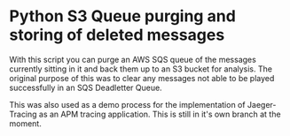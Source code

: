 # Python S3 Queue purging and storing of deleted messages

<p>With this script you can purge an AWS SQS queue of the messages currently sitting in it and back them up to an S3 bucket for analysis. The original purpose of this was to clear any messages not able to be played successfully in an SQS Deadletter Queue.</p>


<p>This was also used as a demo process for the implementation of Jaeger-Tracing as an APM tracing application. This is still in it's own branch at the moment.</p>